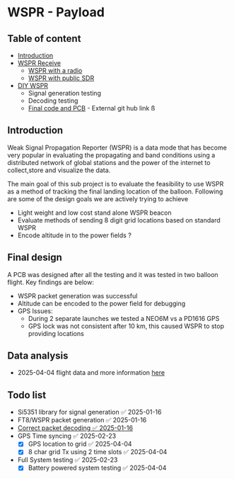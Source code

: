 # WSPR - Payload
## Table of content 

- [Introduction](##Introduction)
- [WSPR Receive](WSPR_RX.md)
	- [WSPR with a radio](./WSPR_RX.md#testing-wspr-rx-with-trusdx)
	- [WSPR with public SDR](./WSPR_RX.md#wspr-kiwi-web-sdr)
- [DIY WSPR](./2024-12-17.md)
	- Signal generation testing
	- Decoding testing 
	- [Final code and PCB](https://github.com/W8CUL/WSPR_main) -  External git hub link ß
## Introduction

Weak Signal Propagation Reporter (WSPR) is a data mode that has become very popular in evaluating the propagating and band conditions using a distributed network of global stations and the power of the internet to collect,store and visualize the data.

The main goal of this sub project is to evaluate the feasibility to use WSPR as a method of tracking the final landing location of the balloon. Following are some of the design goals we are actively trying to achieve 

- Light weight and low cost stand alone WSPR beacon
- Evaluate methods of sending 8 digit grid locations based on standard WSPR
- Encode altitude in to the power fields ?

## Final design

A PCB was designed after all the testing and it was tested in two balloon flight. Key findings are below:
- WSPR packet generation was successful 
- Altitude can be encoded to the power field for debugging 
- GPS Issues:
	- During 2 separate launches we tested a NEO6M vs a PD1616 GPS
	- GPS lock was not consistent after 10 km, this caused WSPR to stop providing locations
## Data analysis

- 2025-04-04 flight data and more information [here](2025-04-04.md)

## Todo list

- Si5351 library for signal generation ✅ 2025-01-16
- FT8/WSPR packet generation ✅ 2025-01-16
- [Correct packet decoding ✅ 2025-01-16](2025-01-16.md)
- GPS Time syncing ✅ 2025-02-23
	- [x] GPS location to grid ✅ 2025-04-04
	- [x] 8 char grid Tx using 2 time slots ✅ 2025-04-04
- Full System testing ✅ 2025-02-23
	- [x] Battery powered system testing ✅ 2025-04-04
